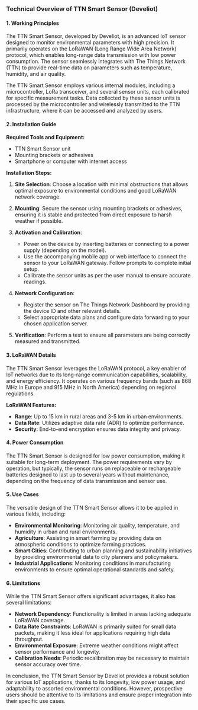 ### Technical Overview of TTN Smart Sensor (Develiot)

#### 1. Working Principles

The TTN Smart Sensor, developed by Develiot, is an advanced IoT sensor designed to monitor environmental parameters with high precision. It primarily operates on the LoRaWAN (Long Range Wide Area Network) protocol, which enables long-range data transmission with low power consumption. The sensor seamlessly integrates with The Things Network (TTN) to provide real-time data on parameters such as temperature, humidity, and air quality. 

The TTN Smart Sensor employs various internal modules, including a microcontroller, LoRa transceiver, and several sensor units, each calibrated for specific measurement tasks. Data collected by these sensor units is processed by the microcontroller and wirelessly transmitted to the TTN infrastructure, where it can be accessed and analyzed by users.

#### 2. Installation Guide

**Required Tools and Equipment:**
- TTN Smart Sensor unit
- Mounting brackets or adhesives
- Smartphone or computer with internet access

**Installation Steps:**
1. **Site Selection**: Choose a location with minimal obstructions that allows optimal exposure to environmental conditions and good LoRaWAN network coverage.
   
2. **Mounting**: Secure the sensor using mounting brackets or adhesives, ensuring it is stable and protected from direct exposure to harsh weather if possible.

3. **Activation and Calibration**:
   - Power on the device by inserting batteries or connecting to a power supply (depending on the model).
   - Use the accompanying mobile app or web interface to connect the sensor to your LoRaWAN gateway. Follow prompts to complete initial setup.
   - Calibrate the sensor units as per the user manual to ensure accurate readings.

4. **Network Configuration**:
   - Register the sensor on The Things Network Dashboard by providing the device ID and other relevant details.
   - Select appropriate data plans and configure data forwarding to your chosen application server.

5. **Verification**: Perform a test to ensure all parameters are being correctly measured and transmitted.

#### 3. LoRaWAN Details

The TTN Smart Sensor leverages the LoRaWAN protocol, a key enabler of IoT networks due to its long-range communication capabilities, scalability, and energy efficiency. It operates on various frequency bands (such as 868 MHz in Europe and 915 MHz in North America) depending on regional regulations.

**LoRaWAN Features:**
- **Range**: Up to 15 km in rural areas and 3-5 km in urban environments.
- **Data Rate**: Utilizes adaptive data rate (ADR) to optimize performance.
- **Security**: End-to-end encryption ensures data integrity and privacy.

#### 4. Power Consumption

The TTN Smart Sensor is designed for low power consumption, making it suitable for long-term deployment. The power requirements vary by operation, but typically, the sensor runs on replaceable or rechargeable batteries designed to last up to several years without maintenance, depending on the frequency of data transmission and sensor use.

#### 5. Use Cases

The versatile design of the TTN Smart Sensor allows it to be applied in various fields, including:

- **Environmental Monitoring**: Monitoring air quality, temperature, and humidity in urban and rural environments.
- **Agriculture**: Assisting in smart farming by providing data on atmospheric conditions to optimize farming practices.
- **Smart Cities**: Contributing to urban planning and sustainability initiatives by providing environmental data to city planners and policymakers.
- **Industrial Applications**: Monitoring conditions in manufacturing environments to ensure optimal operational standards and safety.

#### 6. Limitations

While the TTN Smart Sensor offers significant advantages, it also has several limitations:

- **Network Dependency**: Functionality is limited in areas lacking adequate LoRaWAN coverage.
- **Data Rate Constraints**: LoRaWAN is primarily suited for small data packets, making it less ideal for applications requiring high data throughput.
- **Environmental Exposure**: Extreme weather conditions might affect sensor performance and longevity.
- **Calibration Needs**: Periodic recalibration may be necessary to maintain sensor accuracy over time.

In conclusion, the TTN Smart Sensor by Develiot provides a robust solution for various IoT applications, thanks to its longevity, low power usage, and adaptability to assorted environmental conditions. However, prospective users should be attentive to its limitations and ensure proper integration into their specific use cases.